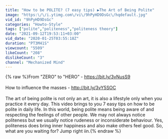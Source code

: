 ```yaml
---
title: "How to be POLITE? (7 easy tips) ▶The Art of Being Polite"
image: "https:\/\/i.ytimg.com\/vi\/9hPyHD9DsGc\/hqdefault.jpg"
vid_id: "9hPyHD9DsGc"
categories: "Howto-Style"
tags: ["polite","politeness","politeness theory"]
date: "2021-09-12T19:53:11+03:00"
vid_date: "2020-01-25T03:55:18Z"
duration: "PT3M41S"
viewcount: "5509"
likeCount: "208"
dislikeCount: "3"
channel: "Mechanized Mind"
---
```

{% raw %}From &quot;ZERO&quot; to &quot;HERO&quot; - <a rel="nofollow" target="blank" href="https://bit.ly/3vNusS9">https://bit.ly/3vNusS9</a><br /><br />How to influence the masses - <a rel="nofollow" target="blank" href="http://bit.ly/3vY5SOC">http://bit.ly/3vY5SOC</a><br /><br />The art of being polite is not only an art, it is also a lifestyle only when you practice it every day. This video brings to you 7 easy tips on how to be polite in daily life. In this world, being polite means being aware of and respecting the feelings of other people.  We may not always notice politeness but we usually notice rudeness or inconsiderate behaviour. Yes, politeness does bring inner happiness and also make others feel good. So, what are you waiting for? Jump right iin.{% endraw %}
